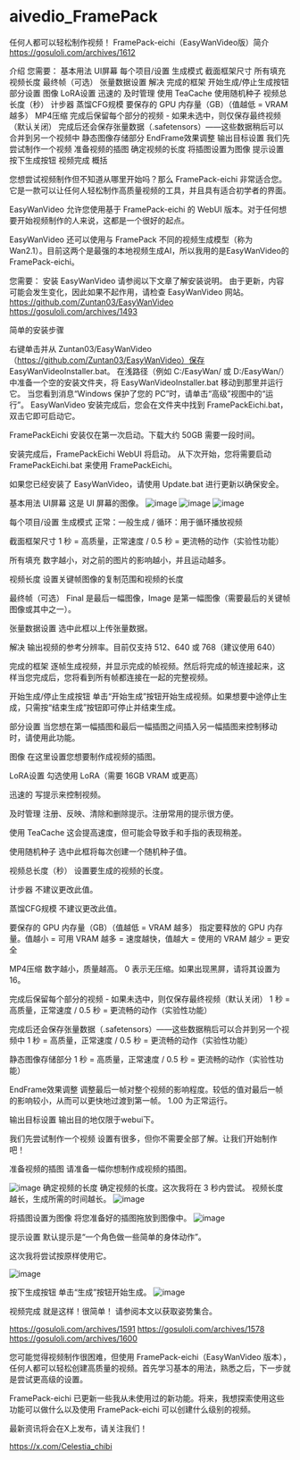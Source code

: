 # aivedio_FramePack
任何人都可以轻松制作视频！ FramePack-eichi（EasyWanVideo版）简介  https://gosuloli.com/archives/1612

介绍
您需要：
基本用法
UI屏幕
每个项目/设置
生成模式
截面框架尺寸
所有填充
视频长度
最终帧（可选）
张量数据设置
解决
完成的框架
开始生成/停止生成按钮
部分设置
图像
LoRA设置
迅速的
及时管理
使用 TeaCache
使用随机种子
视频总长度（秒）
计步器
蒸馏CFG规模
要保存的 GPU 内存量（GB）（值越低 = VRAM 越多）
MP4压缩
完成后保留每个部分的视频 - 如果未选中，则仅保存最终视频（默认关闭）
完成后还会保存张量数据（.safetensors）——这些数据稍后可以合并到另一个视频中
静态图像存储部分
EndFrame效果调整
输出目标设置
我们先尝试制作一个视频
准备视频的插图
确定视频的长度
将插图设置为图像
提示设置
按下生成按钮
视频完成
概括

您想尝试视频制作但不知道从哪里开始吗？那么 FramePack-eichi 非常适合您。它是一款可以让任何人轻松制作高质量视频的工具，并且具有适合初学者的界面。

EasyWanVideo 允许您使用基于 FramePack-eichi 的 WebUI 版本。对于任何想要开始视频制作的人来说，这都是一个很好的起点。

EasyWanVideo 还可以使用与 FramePack 不同的视频生成模型（称为 Wan2.1）。目前这两个是最强的本地视频生成AI，所以我用的是EasyWanVideo的FramePack-eichi。

您需要：
安装 EasyWanVideo
请参阅以下文章了解安装说明。
由于更新，内容可能会发生变化，因此如果不起作用，请检查 EasyWanVideo 网站。
https://github.com/Zuntan03/EasyWanVideo
https://gosuloli.com/archives/1493


简单的安装步骤

右键单击并从 Zuntan03/EasyWanVideo（https://github.com/Zuntan03/EasyWanVideo）保存 EasyWanVideoInstaller.bat。
在浅路径（例如 C:/EasyWan/ 或 D:/EasyWan/）中准备一个空的安装文件夹，将 EasyWanVideoInstaller.bat 移动到那里并运行它。
当您看到消息“Windows 保护了您的 PC”时，请单击“高级”视图中的“运行”。
EasyWanVideo 安装完成后，您会在文件夹中找到 FramePackEichi.bat，双击它即可启动它。

FramePackEichi 安装仅在第一次启动。下载大约 50GB 需要一段时间。

安装完成后，FramePackEichi WebUI 将启动。
从下次开始，您将需要启动 FramePackEichi.bat 来使用 FramePackEichi。

如果您已经安装了 EasyWanVideo，请使用 Update.bat 进行更新以确保安全。

基本用法
UI屏幕
这是 UI 屏幕的图像。
![image](https://github.com/user-attachments/assets/4ee923d5-e582-4568-bfa8-4418566d1901)
![image](https://github.com/user-attachments/assets/f41ded20-c29b-4658-918c-4d608ee39286)
![image](https://github.com/user-attachments/assets/f87ae9f9-94f3-42cd-a5b5-125561f535ff)

每个项目/设置
生成模式
正常：一般生成 / 循环：用于循环播放视频

截面框架尺寸
1 秒 = 高质量，正常速度 / 0.5 秒 = 更流畅的动作（实验性功能）

所有填充
数字越小，对之前的图片的影响越小，并且运动越多。

视频长度
设置关键帧图像的复制范围和视频的长度

最终帧（可选）
Final 是最后一幅图像，Image 是第一幅图像（需要最后的关键帧图像或其中之一）。

张量数据设置
选中此框以上传张量数据。

解决
输出视频的参考分辨率。目前仅支持 512、640 或 768（建议使用 640）

完成的框架
逐帧生成视频，并显示完成的帧视频。然后将完成的帧连接起来，这样当您完成后，您将看到所有帧都连接在一起的完整视频。

开始生成/停止生成按钮
单击“开始生成”按钮开始生成视频。如果想要中途停止生成，只需按“结束生成”按钮即可停止并结束生成。

部分设置
当您想在第一幅插图和最后一幅插图之间插入另一幅插图来控制移动时，请使用此功能。

图像
在这里设置您想要制作成视频的插图。

LoRA设置
勾选使用 LoRA（需要 16GB VRAM 或更高）

迅速的
写提示来控制视频。

及时管理
注册、反映、清除和删除提示。注册常用的提示很方便。

使用 TeaCache
这会提高速度，但可能会导致手和手指的表现稍差。

使用随机种子
选中此框将每次创建一个随机种子值。

视频总长度（秒）
设置要生成的视频的长度。

计步器
不建议更改此值。

蒸馏CFG规模
不建议更改此值。

要保存的 GPU 内存量（GB）（值越低 = VRAM 越多）
指定要释放的 GPU 内存量。值越小 = 可用 VRAM 越多 = 速度越快，值越大 = 使用的 VRAM 越少 = 更安全

MP4压缩
数字越小，质量越高。 0 表示无压缩。如果出现黑屏，请将其设置为 16。

完成后保留每个部分的视频 - 如果未选中，则仅保存最终视频（默认关闭）
1 秒 = 高质量，正常速度 / 0.5 秒 = 更流畅的动作（实验性功能）

完成后还会保存张量数据（.safetensors）——这些数据稍后可以合并到另一个视频中
1 秒 = 高质量，正常速度 / 0.5 秒 = 更流畅的动作（实验性功能）

静态图像存储部分
1 秒 = 高质量，正常速度 / 0.5 秒 = 更流畅的动作（实验性功能）

EndFrame效果调整
调整最后一帧对整个视频的影响程度。较低的值对最后一帧的影响较小，从而可以更快地过渡到第一帧。 1.00 为正常运行。

输出目标设置
输出目的地仅限于webui下。

我们先尝试制作一个视频
设置有很多，但你不需要全部了解。让我们开始制作吧！

准备视频的插图
请准备一幅你想制作成视频的插图。

![image](https://github.com/user-attachments/assets/1452adfd-6893-468d-adfb-50f400030dc3)
确定视频的长度
确定视频的长度。这次我将在 3 秒内尝试。
视频长度越长，生成所需的时间越长。
![image](https://github.com/user-attachments/assets/1892f879-8576-4144-a39b-66dfa6c529d8)

将插图设置为图像
将您准备好的插图拖放到图像中。
![image](https://github.com/user-attachments/assets/b414f5e2-ec31-479a-bd15-68a8ba1fd519)

提示设置
默认提示是“一个角色做一些简单的身体动作”。

这次我将尝试按原样使用它。

![image](https://github.com/user-attachments/assets/4055f74a-40b9-4b50-afab-cd231ee233db)

按下生成按钮
单击“生成”按钮开始生成。
![image](https://github.com/user-attachments/assets/4046906a-1473-4e19-b33f-6dc078f8e6bc)

视频完成
就是这样！很简单！
请参阅本文以获取姿势集合。

https://gosuloli.com/archives/1591
https://gosuloli.com/archives/1578
https://gosuloli.com/archives/1600


您可能觉得视频制作很困难，但使用 FramePack-eichi（EasyWanVideo 版本），任何人都可以轻松创建高质量的视频。首先学习基本的用法，熟悉之后，下一步就是尝试更高级的设置。

FramePack-eichi 已更新一些我从未使用过的新功能。将来，我想探索使用这些功能可以做什么以及使用 FramePack-eichi 可以创建什么级别的视频。

最新资讯将会在X上发布，请关注我们！

https://x.com/Celestia_chibi



